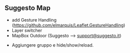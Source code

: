 ## Suggesto Map

- add Gesture Handling (https://github.com/elmarquis/Leaflet.GestureHandling)
- Layer switcher
- MapBox Outdoor (Suggesto --> support@suggesto.it)
+ Aggiungere gruppo e hide/show/reload.


